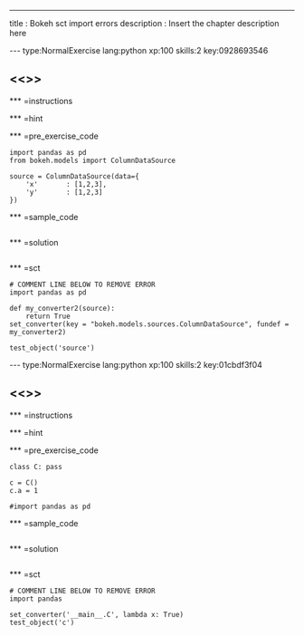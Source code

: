 ---
title       : Bokeh sct import errors
description : Insert the chapter description here



--- type:NormalExercise lang:python xp:100 skills:2 key:0928693546
## <<<New Exercise>>>



*** =instructions

*** =hint

*** =pre_exercise_code
```{python}
import pandas as pd
from bokeh.models import ColumnDataSource

source = ColumnDataSource(data={
    'x'       : [1,2,3],
    'y'       : [1,2,3]
})

```

*** =sample_code
```{python}
```

*** =solution
```{python}
```

*** =sct
```{python}
# COMMENT LINE BELOW TO REMOVE ERROR
import pandas as pd

def my_converter2(source):
    return True
set_converter(key = "bokeh.models.sources.ColumnDataSource", fundef = my_converter2)

test_object('source')

```

--- type:NormalExercise lang:python xp:100 skills:2 key:01cbdf3f04
## <<<New Exercise>>>



*** =instructions

*** =hint

*** =pre_exercise_code
```{python}
class C: pass

c = C()
c.a = 1

#import pandas as pd

```

*** =sample_code
```{python}

```

*** =solution
```{python}

```

*** =sct
```{python}
# COMMENT LINE BELOW TO REMOVE ERROR
import pandas

set_converter('__main__.C', lambda x: True)
test_object('c')
```